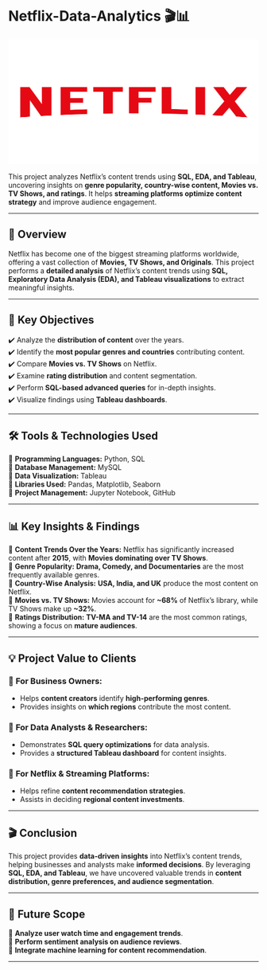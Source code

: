 # **Netflix-Data-Analytics** 🎬📊  

<p align="center">
  <img src="https://github.com/Pranavdixitofficial/Netflix-Data-Analytics/blob/main/Netflix-logo.png" alt="Netflix Data Analysis" width="700" height="250">
</p>

This project analyzes Netflix’s content trends using **SQL, EDA, and Tableau**, uncovering insights on **genre popularity, country-wise content, Movies vs. TV Shows, and ratings**. It helps **streaming platforms optimize content strategy** and improve audience engagement.  

---

## **📌 Overview**  
Netflix has become one of the biggest streaming platforms worldwide, offering a vast collection of **Movies, TV Shows, and Originals**. This project performs a **detailed analysis** of Netflix’s content trends using **SQL, Exploratory Data Analysis (EDA), and Tableau visualizations** to extract meaningful insights.  

---

## **🎯 Key Objectives**  
✔️ Analyze the **distribution of content** over the years.  
✔️ Identify the **most popular genres and countries** contributing content.  
✔️ Compare **Movies vs. TV Shows** on Netflix.  
✔️ Examine **rating distribution** and content segmentation.  
✔️ Perform **SQL-based advanced queries** for in-depth insights.  
✔️ Visualize findings using **Tableau dashboards**.  

---

## **🛠 Tools & Technologies Used**  
🔹 **Programming Languages:** Python, SQL  
🔹 **Database Management:** MySQL  
🔹 **Data Visualization:** Tableau  
🔹 **Libraries Used:** Pandas, Matplotlib, Seaborn  
🔹 **Project Management:** Jupyter Notebook, GitHub  

---

## **📊 Key Insights & Findings**  
📌 **Content Trends Over the Years:** Netflix has significantly increased content after **2015**, with **Movies dominating over TV Shows**.  
📌 **Genre Popularity:** **Drama, Comedy, and Documentaries** are the most frequently available genres.  
📌 **Country-Wise Analysis:** **USA, India, and UK** produce the most content on Netflix.  
📌 **Movies vs. TV Shows:** Movies account for **~68%** of Netflix’s library, while TV Shows make up **~32%**.  
📌 **Ratings Distribution:** **TV-MA and TV-14** are the most common ratings, showing a focus on **mature audiences**.  

---

## **💡 Project Value to Clients**  

### 🎯 **For Business Owners:**  
- Helps **content creators** identify **high-performing genres**.  
- Provides insights on **which regions** contribute the most content.  

### 🎯 **For Data Analysts & Researchers:**  
- Demonstrates **SQL query optimizations** for data analysis.  
- Provides a **structured Tableau dashboard** for content insights.  

### 🎯 **For Netflix & Streaming Platforms:**  
- Helps refine **content recommendation strategies**.  
- Assists in deciding **regional content investments**.  

---

## **🎬 Conclusion**  
This project provides **data-driven insights** into Netflix’s content trends, helping businesses and analysts make **informed decisions**. By leveraging **SQL, EDA, and Tableau**, we have uncovered valuable trends in **content distribution, genre preferences, and audience segmentation**.  

---

## **🚀 Future Scope**  
🔹 **Analyze user watch time and engagement trends**.  
🔹 **Perform sentiment analysis on audience reviews**.  
🔹 **Integrate machine learning for content recommendation**.  

---
